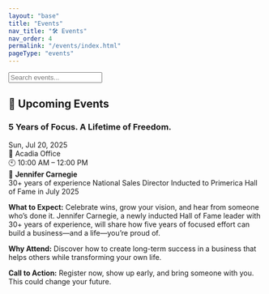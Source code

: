 ```yaml
---
layout: "base"
title: "Events"
nav_title: "🛠 Events"
nav_order: 4
permalink: "/events/index.html"
pageType: "events"
---
```


<section class="mb-8">
  <input id="search-input" type="text" placeholder="Search events..." class="border border-gray-300 px-4 py-2 rounded w-full shadow-sm focus:outline-none focus:ring-2 focus:ring-indigo-400">
</section>

## 🎉 Upcoming Events

<div class="grid sm:grid-cols-1 md:grid-cols-1 lg:grid-cols-2 gap-6">
<!-- 🎉 Event -->
<div class="searchable bg-white border border-gray-200 rounded-lg shadow-sm hover:shadow-md transition p-4 flex flex-col gap-2">
  <div class="flex justify-between items-center">
    <h3 class="text-lg font-semibold text-gray-900">5 Years of Focus. A Lifetime of Freedom.</h3>
    
<div class="text-center bg-indigo-100 text-indigo-800 font-bold rounded px-2 py-1 text-sm w-max">
  Sun, Jul 20, 2025
</div>
  </div>

  <div class="text-sm text-gray-600">📍 Acadia Office<br/>🕙 10:00 AM – 12:00 PM</div>

  <div class="text-sm text-gray-700 mt-1">👤 <strong>Jennifer Carnegie</strong><br/>30+ years of experience
National Sales Director
Inducted to Primerica Hall of Fame in July 2025</div>

  <div class="mt-2 text-sm text-gray-800 space-y-2">
    <p><strong>What to Expect:</strong> Celebrate wins, grow your vision, and hear from someone who’s done it. Jennifer Carnegie, a newly inducted Hall of Fame leader with 30+ years of experience, will share how five years of focused effort can build a business—and a life—you’re proud of.</p>
    <p><strong>Why Attend:</strong> Discover how to create long-term success in a business that helps others while transforming your own life.</p>
    <p><strong>Call to Action:</strong> Register now, show up early, and bring someone with you. This could change your future.</p>
  </div>
</div>
</div>